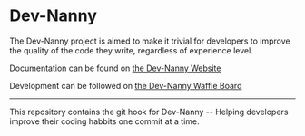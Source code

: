 # Dev-Nanny

The Dev-Nanny project is aimed to make it trivial for developers to improve the quality of the code they write, regardless of experience level.

Documentation can be found on [the Dev-Nanny Website](http://dev-nanny.github.io/)

Development can be followed on [the Dev-Nanny Waffle Board](https://waffle.io/dev-nanny/dev-nanny)

--- 

This repository contains the git hook for Dev-Nanny -- Helping developers improve their coding habbits one commit at a time.
